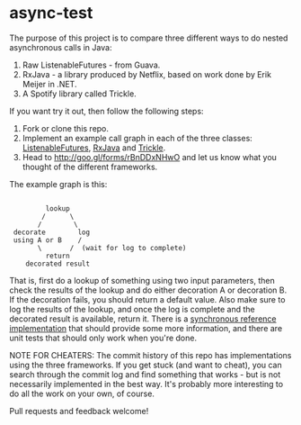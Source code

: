 async-test
==========

The purpose of this project is to compare three different ways to do nested asynchronous calls in
Java:

1. Raw ListenableFutures - from Guava.
2. RxJava - a library produced by Netflix, based on work done by Erik Meijer in .NET.
3. A Spotify library called Trickle.

If you want try it out, then follow the following steps:

1. Fork or clone this repo.
1. Implement an example call graph in each of the three classes: 
[ListenableFutures](src/main/java/com/spotify/asynctest/ListenableFutureThing.java), 
[RxJava](src/main/java/com/spotify/asynctest/RxJavaThing.java) and
[Trickle](src/main/java/com/spotify/asynctest/TrickleThing.java).
2. Head to http://goo.gl/forms/rBnDDxNHwO and let us know what you thought of the different
frameworks.

The example graph is this:

```

         lookup
        /      \
       /        \
 decorate        log
 using A or B    /
       \       /  (wait for log to complete)
         return 
    decorated result
```

That is, first do a lookup of something using two input parameters, then check the results of the lookup and 
do either decoration A or decoration B. If the decoration fails, you should return a default value.
Also make sure to log the results of the lookup, and once the log is complete
and the decorated result is available, return it. There is a
[synchronous reference implementation](src/main/java/com/spotify/asynctest/SynchronousThing.java) that should provide
some more information, and there are unit tests that should only work when you're done.

NOTE FOR CHEATERS:
The commit history of this repo has implementations using the three frameworks. If you get stuck (and want to cheat), 
you can search through the commit log and find something that works - but is not necessarily implemented in the best way.
It's probably more interesting to do all the work on your own, of course.

Pull requests and feedback welcome!